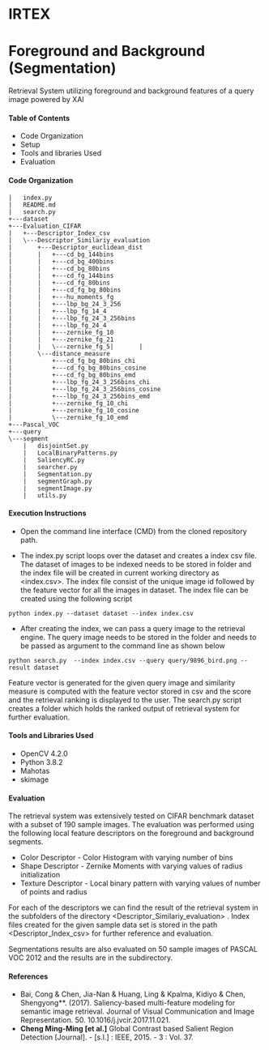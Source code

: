 # IRTEX
# Foreground and Background (Segmentation)

Retrieval System utilizing foreground and background features of a query image powered by XAI

#### Table of Contents

* Code Organization
* Setup
* Tools and libraries Used
* Evaluation

#### Code Organization

```
|   index.py
|   README.md
|   search.py
+---dataset
+---Evaluation_CIFAR
|   +---Descriptor_Index_csv
|   \---Descriptor_Similariy_evaluation
|       +---Descriptor_euclidean_dist
|       |   +---cd_bg_144bins     
|       |   +---cd_bg_400bins    
|       |   +---cd_bg_80bins      
|       |   +---cd_fg_144bins       
|       |   +---cd_fg_80bins
|       |   +---cd_fg_bg_80bins      
|       |   +---hu_moments_fg      
|       |   +---lbp_bg_24_3_256
|       |   +---lbp_fg_14_4
|       |   +---lbp_fg_24_3_256bins  
|       |   +---lbp_fg_24_4      
|       |   +---zernike_fg_10
|       |   +---zernike_fg_21      
|       |   \---zernike_fg_5|       |           
|       \---distance_measure
|           +---cd_fg_bg_80bins_chi      
|           +---cd_fg_bg_80bins_cosine    
|           +---cd_fg_bg_80bins_emd    
|           +---lbp_fg_24_3_256bins_chi       
|           +---lbp_fg_24_3_256bins_cosine
|           +---lbp_fg_24_3_256bins_emd
|           +---zernike_fg_10_chi
|           +---zernike_fg_10_cosine
|           \---zernike_fg_10_emd  
+---Pascal_VOC
+---query  
\---segment
    |   disjointSet.py
    |   LocalBinaryPatterns.py
    |   SaliencyRC.py
    |   searcher.py
    |   Segmentation.py
    |   segmentGraph.py
    |   segmentImage.py
    |   utils.py
```



#### Execution Instructions

* Open the command line interface (CMD) from the cloned repository path.

* The index.py script loops over the dataset and creates a index csv file. The dataset of images to be indexed needs to be stored in <dataset> folder and the index file will be created in current working directory as <index.csv>. The index file consist of the unique image id followed by the feature vector for all the images in dataset. The index file can be created using the following script

```
python index.py --dataset dataset --index index.csv
```

* After creating the index, we can pass a query image to the retrieval engine. The query image needs to be stored in the <query> folder  and needs to be passed as argument to the command line as shown below

```
python search.py  --index index.csv --query query/9896_bird.png --result dataset
```

Feature vector is generated for the given query image and similarity measure is computed with the feature vector stored in csv and the score and the retrieval ranking is displayed to the user. The search.py script creates a folder <queryresult> which holds the ranked output of retrieval system for further evaluation.

#### Tools and Libraries Used

* OpenCV 4.2.0
* Python 3.8.2
* Mahotas
* skimage

#### Evaluation

The retrieval system was extensively tested on CIFAR benchmark dataset with a subset of 190 sample images. The evaluation was performed using the following local feature descriptors on the foreground and background segments.

* Color Descriptor - Color Histogram with varying number of bins
* Shape Descriptor - Zernike Moments with varying values of radius initialization
* Texture Descriptor - Local binary pattern with varying values of number of points and radius

For each of the descriptors we can find the result of the retrieval system in the subfolders of the directory <Descriptor_Similariy_evaluation> . Index files created for the given sample data set is stored in the path <Descriptor_Index_csv> for further reference and evaluation.

Segmentations results are also evaluated on 50 sample images of PASCAL VOC 2012 and the results are in the subdirectory.

#### References

* Bai, Cong & Chen, Jia-Nan & Huang, Ling & Kpalma, Kidiyo & Chen, Shengyong**. (2017). Saliency-based multi-feature modeling for semantic image retrieval. Journal of Visual Communication and Image Representation. 50. 10.1016/j.jvcir.2017.11.021.
* **Cheng Ming-Ming [et al.]** Global Contrast based Salient Region Detection [Journal]. - [s.l.] : IEEE, 2015. - 3 : Vol. 37.